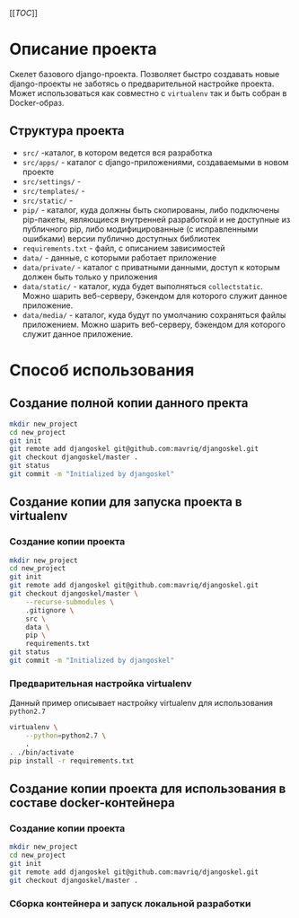 [[_TOC_]]

# Описание проекта

Скелет базового django-проекта.
Позволяет быстро создавать новые django-проекты не заботясь о предварительной настройке проекта.
Может использоваться как совместно с `virtualenv` так и быть собран в Docker-образ.


## Структура проекта

- `src/` -каталог, в котором ведется вся разработка
- `src/apps/` - каталог с django-приложениями, создаваемыми в новом проекте
- `src/settings/` - 
- `src/templates/` - 
- `src/static/` - 
- `pip/` - каталог, куда должны быть скопированы, либо подключены pip-пакеты, являющиеся внутренней разработкой и не доступные из публичного pip, либо модифицированные (с исправленными ошибками) версии публично доступных библиотек
- `requirements.txt` - файл, с описанием зависимостей
- `data/` - данные, с которыми работает приложение
- `data/private/` - каталог с приватными данными, доступ к которым должен быть только у приложения
- `data/static/` - каталог, куда будет выполняться `collectstatic`. Можно шарить веб-серверу, бэкендом для которого служит данное приложение.
- `data/media/` - каталог, куда будут по умолчанию сохраняться файлы приложением. Можно шарить веб-серверу, бэкендом для которого служит данное приложение.


# Способ использования

## Создание полной копии данного пректа

```sh
mkdir new_project
cd new_project
git init
git remote add djangoskel git@github.com:mavriq/djangoskel.git
git checkout djangoskel/master .
git status
git commit -m "Initialized by djangoskel"
```


## Создание копии для запуска проекта в virtualenv

### Создание копии проекта

```sh
mkdir new_project
cd new_project
git init
git remote add djangoskel git@github.com:mavriq/djangoskel.git
git checkout djangoskel/master \
    --recurse-submodules \
    .gitignore \
    src \
    data \
    pip \
    requirements.txt
git status
git commit -m "Initialized by djangoskel"
```

### Предварительная настройка virtualenv

Данный пример описывает настройку virtualenv для использования `python2.7`

```sh
virtualenv \
    --python=python2.7 \
    .
. ./bin/activate
pip install -r requirements.txt
```

## Создание копии проекта для использования в составе docker-контейнера

### Создание копии проекта

```sh
mkdir new_project
cd new_project
git init
git remote add djangoskel git@github.com:mavriq/djangoskel.git
git checkout djangoskel/master .
```

### Сборка контейнера и запуск локальной разработки

